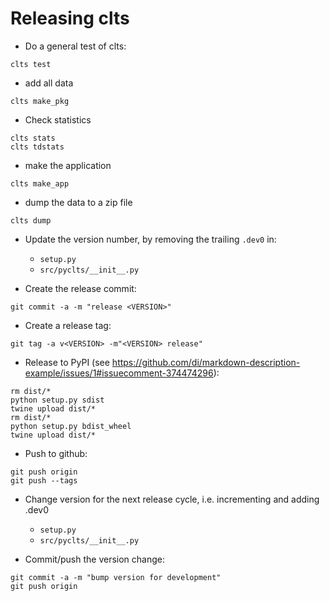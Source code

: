 
Releasing clts
================

- Do a general test of clts:

```
clts test
```

- add all data

```
clts make_pkg
```

- Check statistics

```
clts stats
clts tdstats
```

- make the application

```
clts make_app
```

- dump the data to a zip file

```
clts dump
```

- Update the version number, by removing the trailing `.dev0` in:
  - `setup.py`
  - `src/pyclts/__init__.py`

- Create the release commit:
```shell
git commit -a -m "release <VERSION>"
```

- Create a release tag:
```
git tag -a v<VERSION> -m"<VERSION> release"
```

- Release to PyPI (see https://github.com/di/markdown-description-example/issues/1#issuecomment-374474296):
```shell
rm dist/*
python setup.py sdist
twine upload dist/*
rm dist/*
python setup.py bdist_wheel
twine upload dist/*
```

- Push to github:
```
git push origin
git push --tags
```

- Change version for the next release cycle, i.e. incrementing and adding .dev0

  - `setup.py`
  - `src/pyclts/__init__.py`

- Commit/push the version change:
```shell
git commit -a -m "bump version for development"
git push origin
```
